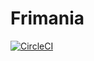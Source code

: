 # Frimania
[![CircleCI](https://circleci.com/gh/ogontaro/frimania.svg?style=svg)](https://circleci.com/gh/ogontaro/frimania)
